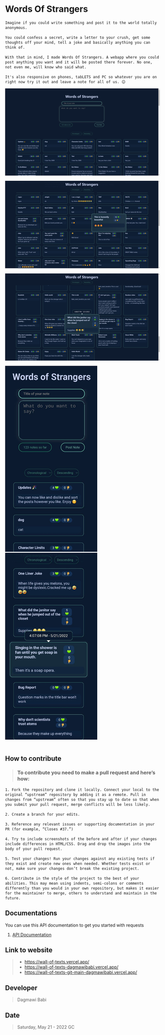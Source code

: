 # Words Of Strangers

    Imagine if you could write something and post it to the world totally anonymous.

    You could confess a secret, write a letter to your crush, get some thoughts off your mind, tell a joke and basically anything you can think of.

    With that in mind, I made Words Of Strangers. A webapp where you could post anything you want and it will be posted there forever. No one, not even me, will know who said what.

    It's also responsive on phones, tabLETS and PC so whatever you are on right now try it out and leave a note for all of us. 😊

![image1](assets/1.png)

![image1](assets/2.png)

![image1](assets/3.png)

<div> 
    <img src="assets/4.jpg" width="300px">
    <img src="assets/5.jpg" width="300px">
</div>

<br>

## How to contribute


> ### To contribute you need to make a pull request and here’s how:

    1. Fork the repository and clone it locally. Connect your local to the original “upstream” repository by adding it as a remote. Pull in changes from “upstream” often so that you stay up to date so that when you submit your pull request, merge conflicts will be less likely. 

    2. Create a branch for your edits.

    3. Reference any relevant issues or supporting documentation in your PR (for example, “Closes #37.”)
    
    4. Try to include screenshots of the before and after if your changes include differences in HTML/CSS. Drag and drop the images into the body of your pull request.
    
    5. Test your changes! Run your changes against any existing tests if they exist and create new ones when needed. Whether tests exist or not, make sure your changes don’t break the existing project.

    6. Contribute in the style of the project to the best of your abilities. This may mean using indents, semi-colons or comments differently than you would in your own repository, but makes it easier for the maintainer to merge, others to understand and maintain in the future.

## Documentations

You can use this API documentation to get you started with requests

1. [API Documentation]("https://github.com/dagmawibabi/wallOfTexts/blob/main/documentation/APIRputes.md")

## Link to website

> * https://wall-of-texts.vercel.app/
> * https://wall-of-texts-dagmawibabi.vercel.app/
> * https://wall-of-texts-git-main-dagmawibabi.vercel.app/


## Developer
> Dagmawi Babi

## Date

> Saturday,  May 21 - 2022 GC